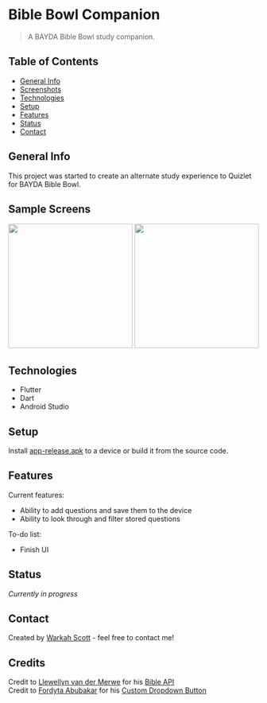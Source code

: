 # Bible Bowl Companion
> A BAYDA Bible Bowl study companion.

## Table of Contents
* [General Info](#general-info)
* [Screenshots](#screenshots)
* [Technologies](#technologies)
* [Setup](#setup)
* [Features](#features)
* [Status](#status)
* [Contact](#contact)

## General Info
This project was started to create an alternate study experience to Quizlet for BAYDA Bible Bowl.

## Sample Screens
<img src="./img/sample_091219_NQ.gif" width="250"> <img src="./img/sample_091219_AQ.gif" width="250">

## Technologies
* Flutter
* Dart
* Android Studio

## Setup
Install [app-release.apk](build/app/outputs/apk/release/app-release.apk) to a device or build it from the source code.

## Features
Current features:
* Ability to add questions and save them to the device
* Ability to look through and filter stored questions

To-do list:
* Finish UI

## Status
_Currently in progress_

## Contact
Created by [Warkah Scott](https://www.linkedin.com/in/warkahscott/) - feel free to contact me!

## Credits
Credit to [Llewellyn van der Merwe](https://stackoverflow.com/cv/llewellyn) for his [Bible API](https://getbible.net/)<br />
Credit to [Fordyta Abubakar](https://github.com/DhytoDev) for his [Custom Dropdown Button](https://gist.github.com/DhytoDev/cdadf2e78bd694192c65b5634c2ad53e)
